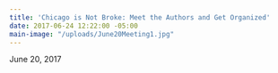 ```yaml
---
title: 'Chicago is Not Broke: Meet the Authors and Get Organized'
date: 2017-06-24 12:22:00 -05:00
main-image: "/uploads/June20Meeting1.jpg"
---
```


June 20, 2017